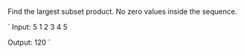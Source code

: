 Find the largest subset product. No zero values inside the sequence.

`
Input:
5
1 2 3 4 5

Output:
120
`
